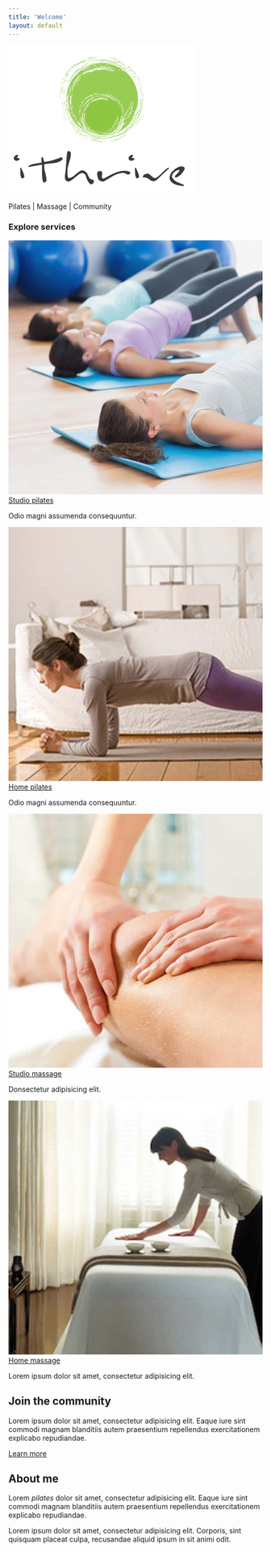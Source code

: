 ```yaml
---
title: 'Welcome'
layout: default
---
```


<section class="section section-product">
	<div class="container">
		<div class="product_logo">
			<img src="/images/ithrive-logo.jpg" />
			<p>Pilates | Massage | Community</p><!-- .tagline -->
		</div><!-- .product_logo -->
		<div class="row">
			<div class="col-sm-12">
				<div class="product_services">
					<h3>Explore services</h3>
					<div class="servicePreview">
						<a href="/studio-pilates">
							<img src="/images/service-studio-pilates.jpg" alt="" />
							<div class="service_name">Studio pilates</div><!-- .service_name -->
						</a><!-- .service -->
						<p>Odio magni assumenda consequuntur.</p>
					</div><!-- .service -->
					<div class="servicePreview">
						<a href="/home-pilates">
							<img src="/images/service-home-pilates.jpg" alt="" />
							<div class="service_name">Home pilates</div><!-- .service_name -->
						</a><!-- .service -->
						<p>Odio magni assumenda consequuntur.</p>
					</div><!-- .service -->
					<div class="servicePreview">
						<a href="/studio-massage">
							<img src="/images/service-studio-massage.jpg" alt="" />
							<div class="service_name">Studio massage</div><!-- .service_name -->
						</a><!-- .service -->
						<p>Donsectetur adipisicing elit.</p>
					</div><!-- .service -->
					<div class="servicePreview">
						<a href="/home-massage">
							<img src="/images/service-home-massage.jpg" alt="" />
							<div class="service_name">Home massage</div><!-- .service_name -->
						</a><!-- .service -->
						<p>Lorem ipsum dolor sit amet, consectetur adipisicing elit.</p>
					</div><!-- .service -->
				</div>
			</div><!-- .col-sm-12 -->
		</div><!-- .row -->
	</div><!-- .container -->
</section><!-- .section -->

<section class="section section-community">
	<div class="layer layer-img b-lazy" data-src="/images/section-community.jpg"></div><!-- .layer layer-img -->
	<div class="container">
		<div class="row">
			<div class="col-sm-4 col-sm-offset-8">
				<h1>Join the community</h1>
				<p>Lorem ipsum dolor sit amet, consectetur adipisicing elit. Eaque iure sint commodi magnam blanditiis autem praesentium repellendus exercitationem explicabo repudiandae.</p>
				<p><a href="/community" class="btn btn-lg btn-outline">Learn more</a></p>
			</div>
		</div><!-- .row col-sm-8 -->
	</div><!-- .container -->
</section><!-- .section section-welcome -->

<section class="section section-aboutMe">
	<div class="layer layer-img b-lazy" data-src="/images/laura-desert.jpg"></div><!-- .layer layer-img -->
	<div class="container">
		<div class="row">
			<div class="col-sm-4">
				<h1>About me</h1>
				<p>Lorem <em>pilates</em> dolor sit amet, consectetur adipisicing elit. Eaque iure sint commodi magnam blanditiis autem praesentium repellendus exercitationem explicabo repudiandae.</p>
				<p>Lorem ipsum dolor sit amet, consectetur adipisicing elit. Corporis, sint quisquam placeat culpa, recusandae aliquid ipsum in sit animi odit.</p>
			</div><!-- .col-sm-4 -->
		</div><!-- .row col-sm-8 -->
	</div><!-- .container -->
</section><!-- .section section-welcome -->